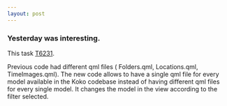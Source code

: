 ```yaml
---
layout: post
---
```

### Yesterday was interesting.
This task [T6231](https://phabricator.kde.org/T6231).
<p>Previous code had different qml files ( Folders.qml, Locations.qml, TimeImages.qml). The new code allows to have a single qml file for every model available in the Koko codebase instead of having different qml files for every single model. It changes the model in the view according to the filter selected.</p>

